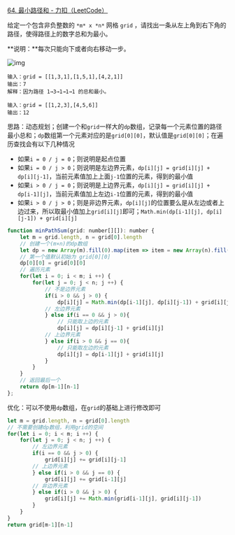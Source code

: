 [64. 最小路径和 - 力扣（LeetCode）](https://leetcode.cn/problems/minimum-path-sum/)

给定一个包含非负整数的 `*m* x *n*` 网格 `grid` ，请找出一条从左上角到右下角的路径，使得路径上的数字总和为最小。

**说明：**每次只能向下或者向右移动一步。

![img](https://assets.leetcode.com/uploads/2020/11/05/minpath.jpg)

```
输入：grid = [[1,3,1],[1,5,1],[4,2,1]]
输出：7
解释：因为路径 1→3→1→1→1 的总和最小。

输入：grid = [[1,2,3],[4,5,6]]
输出：12
```

思路：动态规划；创建一个和`grid`一样大的`dp`数组，记录每一个元素位置的路径最小总和；`dp`数组第一个元素对应的是`grid[0][0]`，默认值是`grid[0][0]`；在遍历查找会有以下几种情况

* 如果`i = 0 / j = 0`；则说明是起点位置
* 如果`i = 0 / j > 0`；则说明是左边界元素，`dp[i][j] = grid[i][j] + dp[i][j-1]`，当前元素值加上上面`j-1`位置的元素，得到的最小值
* 如果`i > 0 / j = 0`；则说明是上边界元素，`dp[i][j] = grid[i][j] + dp[i-1][j]`，当前元素值加上左边`i-1`位置的元素，得到的最小值
* 如果`i > 0 / j > 0`；则是非边界元素，`dp[i][j]`的位置要么是从左边或者上边过来，所以取最小值加上`grid[i][j]`即可；`Math.min(dp[i-1][j], dp[i][j-1]) + grid[i][j]`

```js
function minPathSum(grid: number[][]): number {
    let m = grid.length, n = grid[0].length
    // 创建一个(m×n)的dp数组
    let dp = new Array(m).fill(0).map(item => item = new Array(n).fill(0))
    // 第一个值默认初始为 grid[0][0]
    dp[0][0] = grid[0][0]
    // 遍历元素
    for(let i = 0; i < m; i ++) {
        for(let j = 0; j < n; j ++) {
            // 不是边界元素
            if(i > 0 && j > 0) {
                dp[i][j] = Math.min(dp[i-1][j], dp[i][j-1]) + grid[i][j]
            // 左边界元素
            } else if(i == 0 && j > 0){
              	// 只能取上边的元素
                dp[i][j] = dp[i][j-1] + grid[i][j]
            // 上边界元素
            } else if(i > 0 && j == 0){
              	// 只能取左边的元素
                dp[i][j] = dp[i-1][j] + grid[i][j]
            }
        }
    }
    // 返回最后一个
    return dp[m-1][n-1]
};
```

优化：可以不使用`dp`数组，在`grid`的基础上进行修改即可

```js
let m = grid.length, n = grid[0].length
// 不需要创建dp数组，利用grid的空间
for(let i = 0; i < m; i ++) {
    for(let j = 0; j < n; j ++) {
        // 左边界元素
        if(i == 0 && j > 0) {
            grid[i][j] += grid[i][j-1]
        // 上边界元素
        } else if(i > 0 && j == 0) {
            grid[i][j] += grid[i-1][j]
        // 非边界元素
        } else if(i > 0 && j > 0) {
            grid[i][j] += Math.min(grid[i-1][j], grid[i][j-1])
        }
    }
}
return grid[m-1][n-1]
```

